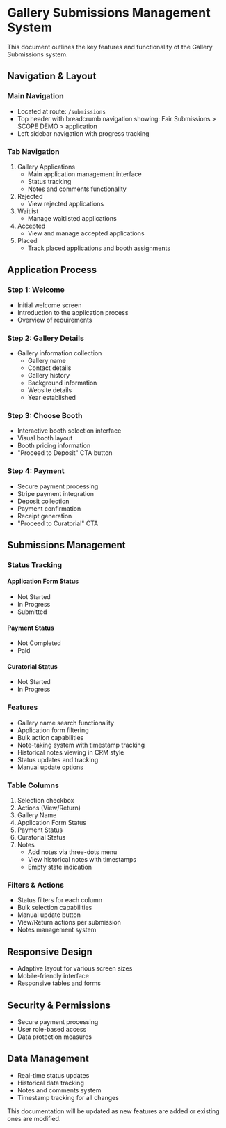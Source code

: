 
# Gallery Submissions Management System

This document outlines the key features and functionality of the Gallery Submissions system.

## Navigation & Layout

### Main Navigation
- Located at route: `/submissions`
- Top header with breadcrumb navigation showing: Fair Submissions > SCOPE DEMO > application
- Left sidebar navigation with progress tracking

### Tab Navigation
1. Gallery Applications
   - Main application management interface
   - Status tracking
   - Notes and comments functionality
2. Rejected
   - View rejected applications
3. Waitlist
   - Manage waitlisted applications
4. Accepted
   - View and manage accepted applications
5. Placed
   - Track placed applications and booth assignments

## Application Process

### Step 1: Welcome
- Initial welcome screen
- Introduction to the application process
- Overview of requirements

### Step 2: Gallery Details
- Gallery information collection
  - Gallery name
  - Contact details
  - Gallery history
  - Background information
  - Website details
  - Year established

### Step 3: Choose Booth
- Interactive booth selection interface
- Visual booth layout
- Booth pricing information
- "Proceed to Deposit" CTA button

### Step 4: Payment
- Secure payment processing
- Stripe payment integration
- Deposit collection
- Payment confirmation
- Receipt generation
- "Proceed to Curatorial" CTA

## Submissions Management

### Status Tracking
#### Application Form Status
- Not Started
- In Progress
- Submitted

#### Payment Status
- Not Completed
- Paid

#### Curatorial Status
- Not Started
- In Progress

### Features
- Gallery name search functionality
- Application form filtering
- Bulk action capabilities
- Note-taking system with timestamp tracking
- Historical notes viewing in CRM style
- Status updates and tracking
- Manual update options

### Table Columns
1. Selection checkbox
2. Actions (View/Return)
3. Gallery Name
4. Application Form Status
5. Payment Status
6. Curatorial Status
7. Notes
   - Add notes via three-dots menu
   - View historical notes with timestamps
   - Empty state indication

### Filters & Actions
- Status filters for each column
- Bulk selection capabilities
- Manual update button
- View/Return actions per submission
- Notes management system

## Responsive Design
- Adaptive layout for various screen sizes
- Mobile-friendly interface
- Responsive tables and forms

## Security & Permissions
- Secure payment processing
- User role-based access
- Data protection measures

## Data Management
- Real-time status updates
- Historical data tracking
- Notes and comments system
- Timestamp tracking for all changes

This documentation will be updated as new features are added or existing ones are modified.
